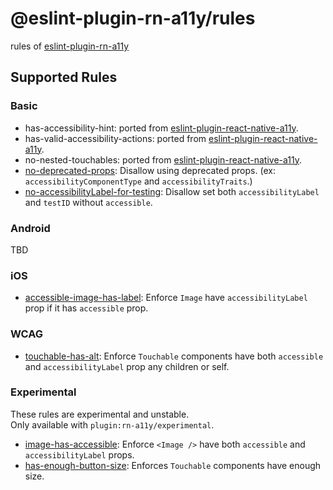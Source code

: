 # @eslint-plugin-rn-a11y/rules

rules of [eslint-plugin-rn-a11y](../../)

## Supported Rules

### Basic

- has-accessibility-hint: ported from [eslint-plugin-react-native-a11y](https://github.com/FormidableLabs/eslint-plugin-react-native-a11y).
- has-valid-accessibility-actions: ported from [eslint-plugin-react-native-a11y](https://github.com/FormidableLabs/eslint-plugin-react-native-a11y).
- no-nested-touchables: ported from [eslint-plugin-react-native-a11y](https://github.com/FormidableLabs/eslint-plugin-react-native-a11y).
- [no-deprecated-props](./docs/basic/no-deprecated-props.md): Disallow using deprecated props. (ex: `accessibilityComponentType` and `accessibilityTraits`.)
- [no-accessibilityLabel-for-testing](./docs/ios/no-accessibilityLabel-for-testing.md): Disallow set both `accessibilityLabel` and `testID` without `accessible`.

### Android

TBD

### iOS

- [accessible-image-has-label](./docs/ios/accessible-image-has-label.md): Enforce `Image` have `accessibilityLabel` prop if it has `accessible` prop.

### WCAG

- [touchable-has-alt](./docs/wcag/touchable-has-alt.md): Enforce `Touchable` components have both `accessible` and `accessibilityLabel` prop any children or self.

### Experimental

These rules are experimental and unstable.  
Only available with `plugin:rn-a11y/experimental`.

- [image-has-accessible](./docs/ios/image-has-accessible.md): Enforce `<Image />` have both `accessible` and `accessibilityLabel` props.
- [has-enough-button-size](./docs/android/has-enough-button-size.md): Enforces `Touchable` components have enough size.

